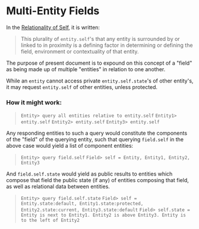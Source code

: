 # Multi-Entity Fields

In the [Relationality of Self](https://github.com/EarlyClues/UniversalFreeRealmsStandardProtocols/blob/master/docs/SelfRelation.md), it is written:

>This plurality of `entity.self`'s that any entity is surrounded by or linked to in proximity is a defining factor in determining or defining the field, environment or contextuality of that entity. 

The purpose of present document is to expound on this concept of a "field" as being made up of multiple "entities" in relation to one another. 

While an `entity` cannot access private `entity.self.state`'s of other entity's, it may request `entity.self` of other entities, unless protected. 

### How it might work:

> `Entity> query all entities relative to entity.self`
> `Entity1> entity.self`
> `Entity2> entity.self`
> `Entity3> entity.self`

Any responding entities to such a query would constitute the components of the "field" of the querying entity, such that querying `field.self` in the above case would yield a list of component entities:

> `Entity> query field.self`
> `Field> self = Entity, Entity1, Entity2, Entity3`

And `field.self.state` would yield as public results to entities which compose that field the public state (if any) of entities composing that field, as well as relational data between entities. 

> `Entity> query field.self.state`
> `Field> self = Entity.state:default, Entity1.state:protected, Entity2.state:current, Entity3.state:default`
> `Field> self.state = Entity is next to Entity1. Entity2 is above Entity3. Entity is to the left of Entity2`
